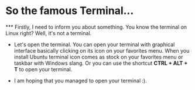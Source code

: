 
# So the famous Terminal...

*** Firstly, I need to inform you about something. You know the terminal on Linux right? Well, it's not a terminal.

* Let's open the terminal. You can open your terminal with graphical interface basically clicking on its icon on your favorites menu. When you install Ubuntu terminal icon comes as stock on your favorites menu or taskbar with Windows slang. Or you can use the shortcut **CTRL + ALT + T** to open your terminal.

* I am hoping that you managed to open your terminal :). 